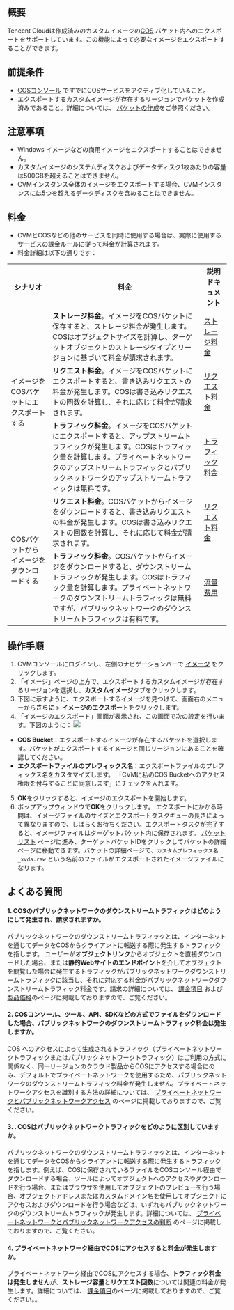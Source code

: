 ## 概要
Tencent Cloudは作成済みのカスタムイメージの[COS](https://intl.cloud.tencent.com/document/product/436/6222) バケット内へのエクスポートをサポートしています。この機能によって必要なイメージをエクスポートすることができます。

## 前提条件
-  [COSコンソール](https://console.cloud.tencent.com/cos) ですでにCOSサービスをアクティブ化していること。
- エクスポートするカスタムイメージが存在するリージョンでバケットを作成済みであること。詳細については、 [バケットの作成](https://intl.cloud.tencent.com/document/product/436/13309)をご参照ください。


## 注意事項
- Windows イメージなどの商用イメージをエクスポートすることはできません。
- カスタムイメージのシステムディスクおよびデータディスク1枚あたりの容量は500GBを超えることはできません。
- CVMインスタンス全体のイメージをエクスポートする場合、CVMインスタンスには5つを超えるデータディスクを含めることはできません。


## 料金[](id:feeDescription)
- CVMとCOSなどの他のサービスを同時に使用する場合は、実際に使用するサービスの課金ルールに従って料金が計算されます。
- 料金詳細は以下の通りです：
<table>
<tr>
<th width="19%">シナリオ</th>
<th>料金</th>
<th width="12%">説明ドキュメント</th>
</tr>
<tr>
<td rowspan=3>イメージをCOSバケットにエクスポートする</td>
<td><b>ストレージ料金</b>。イメージをCOSバケットに保存すると、ストレージ料金が発生します。COSはオブジェクトサイズを計算し、ターゲットオブジェクトのストレージタイプとリージョンに基づいて料金が請求されます。
</td>
<td><a href="https://intl.cloud.tencent.com/document/product/436/40099">ストレージ料金</a></td>
</tr>
<tr>
<td><b>リクエスト料金</b>。イメージをCOSバケットにエクスポートすると、書き込みリクエストの料金が発生します。COSは書き込みリクエストの回数を計算し、それに応じて料金が請求されます。</td>
<td><a href="https://intl.cloud.tencent.com/document/product/436/40100">リクエスト料金</a></td>
</tr>
<tr>
<td><b>トラフィック料金</b>。イメージをCOSバケットにエクスポートすると、アップストリームトラフィックが発生します。COSはトラフィック量を計算します。プライベートネットワークのアップストリームトラフィックとパブリックネットワークのアップストリームトラフィックは無料です。</td>
<td><a href="https://intl.cloud.tencent.com/document/product/436/33776">トラフィック料金</a></td>
</tr>
<tr>
<td rowspan=2>COSバケットからイメージをダウンロードする </td>
<td><b>リクエスト料金</b>。COSバケットからイメージをダウンロードすると、書き込みリクエストの料金が発生します。COSは書き込みリクエストの回数を計算し、それに応じて料金が請求されます。</td>
<td><a href="https://intl.cloud.tencent.com/document/product/436/40100">リクエスト料金</a></td>
</tr>
<tr>
<td><b>トラフィック料金</b>。COSバケットからイメージをダウンロードすると、ダウンストリームトラフィックが発生します。COSはトラフィック量を計算します。プライベートネットワークのダウンストリームトラフィックは無料ですが、パブリックネットワークのダウンストリームトラフィックは有料です。</td>
<td><a href="https://intl.cloud.tencent.com/document/product/436/33776">流量费用</a></td>
</tr>
</table>

## 操作手順
1. CVMコンソールにログインし、左側のナビゲーションバーで **[イメージ](https://console.cloud.tencent.com/cvm/image)** をクリックします。
2. 「イメージ」ページの上方で、エクスポートするカスタムイメージが存在するリージョンを選択し、**カスタムイメージ**タブをクリックします。
3. 下図に示すように、エクスポートするイメージを見つけて、画面右のメニューから**さらに** > **イメージのエクスポート**をクリックします。
4. 「イメージのエクスポート」画面が表示され、この画面で次の設定を行います。下図のように：
![](https://qcloudimg.tencent-cloud.cn/raw/4cf1d41610772605ac5867be12353b5a.png)
 - **COS Bucket**：エクスポートするイメージが存在するバケットを選択します。バケットがエクスポートするイメージと同じリージョンにあることを確認してください。
 - **エクスポートファイルのプレフィックス名**：エクスポートファイルのプレフィックス名をカスタマイズします。
 「CVMに私のCOS Bucketへのアクセス権限を付与することに同意します」にチェックを入れます。
5. **OK**をクリックすると、イメージのエクスポートを開始します。
6. ポップアップウィンドウで**OK**をクリックします。
エクスポートにかかる時間は、イメージファイルのサイズとエクスポートタスクキューの長さによって異なりますので、しばらくお待ちください。エクスポートタスクが完了すると、イメージファイルはターゲットバケット内に保存されます。 [バケットリスト](https://console.cloud.tencent.com/cos/bucket) ページに進み、ターゲットバケットIDをクリックしてバケットの詳細ページに移動できます。バケットの詳細ページで、`カスタムプレフィックス名_xvda.raw` という名前のファイルがエクスポートされたイメージファイルになります。


## よくある質問
#### 1. COSのパブリックネットワークのダウンストリームトラフィックはどのようにして発生され、請求されますか。

パブリックネットワークのダウンストリームトラフィックとは、インターネットを通じてデータをCOSからクライアントに転送する際に発生するトラフィックを指します。 ユーザーが**オブジェクトリンク**からオブジェクトを直接ダウンロードした場合、または**静的Webサイトのエンドポイント**を介してオブジェクトを閲覧した場合に発生するトラフィックがパブリックネットワークダウンストリームトラフィックに該当し、それに対応する料金がパブリックネットワークダウンストリームトラフィック料金です。請求の詳細については、 [課金項目](https://www.tencentcloud.com/document/product/436/40096) および [製品価格](https://buy.intl.cloud.tencent.com/price/cos)のページに掲載しておりますので、ご覧ください。

#### 2.  COSコンソール、ツール、API、SDKなどの方式でファイルをダウンロードした場合、パブリックネットワークのダウンストリームトラフィック料金は発生しますか。

COS へのアクセスによって生成されるトラフィック（プライベートネットワークトラフィックまたはパブリックネットワークトラフィック）はご利用の方式に関係なく、同一リージョンのクラウド製品からCOSにアクセスする場合にのみ、デフォルトでプライベートネットワークを使用するため、パブリックネットワークのダウンストリームトラフィック料金が発生しません。プライベートネットワークアクセスを識別する方法の詳細については、 [プライベートネットワークとパブリックネットワークアクセス](https://intl.cloud.tencent.com/document/product/436/30613) のページに掲載しておりますので、ご覧ください。

#### 3. . COSはパブリックネットワークトラフィックをどのように区別していますか。

パブリックネットワークのダウンストリームトラフィックとは、インターネットを通じてデータをCOSからクライアントに転送する際に発生するトラフィックを指します。例えば、COSに保存されているファイルをCOSコンソール経由でダウンロードする場合、ツールによってオブジェクトへのアクセスやダウンロードを行う場合、またはブラウザを使用してオブジェクトのプレビューを行う場合、オブジェクトアドレスまたはカスタムドメイン名を使用してオブジェクトにアクセスおよびダウンロードを行う場合などは、いずれもパブリックネットワークのダウンストリームトラフィックが発生します。詳細については、 [プライベートネットワークとパブリックネットワークアクセスの判断](https://intl.cloud.tencent.com/document/product/436/30613) のページに掲載しておりますので、ご覧ください。

#### 4. プライベートネットワーク経由でCOSにアクセスすると料金が発生しますか。

プライベートネットワーク経由でCOSにアクセスする場合、**トラフィック料金は発生しません**が、**ストレージ容量**と**リクエスト回数**については関連の料金が発生します。詳細については、 [課金項目](https://www.tencentcloud.com/document/product/436/40096)のページに掲載しておりますので、ご覧ください。。
